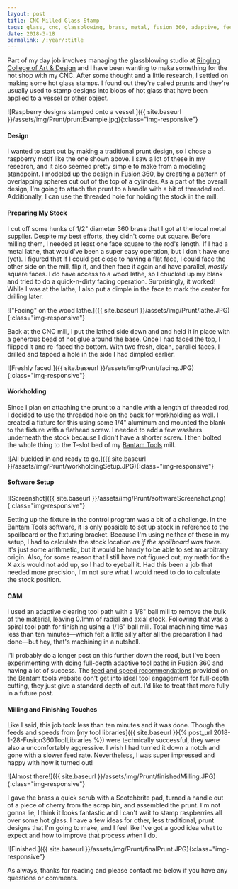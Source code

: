 ```yaml
---
layout: post
title: CNC Milled Glass Stamp
tags: glass, cnc, glassblowing, brass, metal, fusion 360, adaptive, feeds and speeds, fixturing
date: 2018-3-18
permalink: /:year/:title
---
```


Part of my day job involves managing the glassblowing studio at [Ringling College of Art & Design](www.ringling.edu) and I have been wanting to make something for the hot shop with my CNC.  After some thought and a little research, I settled on making some hot glass stamps.  I found out they're called [prunts](https://en.wikipedia.org/wiki/Prunt) and they're usually used to stamp designs into blobs of hot glass that have been applied to a vessel or other object.

![Raspberry designs stamped onto a vessel.]({{ site.baseurl }}/assets/img/Prunt/pruntExample.jpg){:class="img-responsive"}

#### Design
I wanted to start out by making a traditional prunt design, so I chose a raspberry motif like the one shown above.  I saw a lot of these in my research, and it also seemed pretty simple to make from a modeling standpoint.  I modeled up the design in [Fusion 360](https://www.autodesk.com/products/fusion-360/overview), by creating a pattern of overlapping spheres cut out of the top of a cylinder.  As a part of the overall design, I'm going to attach the prunt to a handle with a bit of threaded rod.  Additionally, I can use the threaded hole for holding the stock in the mill.

#### Preparing My Stock
I cut off some hunks of 1/2" diameter 360 brass that I got at the local metal supplier.  Despite my best efforts, they didn't come out square.  Before milling them, I needed at least one face square to the rod's length.  If I had a metal lathe, that would've been a super easy operation, but I don't have one (yet).  I figured that if I could get close to having a flat face, I could face the other side on the mill, flip it, and then face it again and have parallel, _mostly_ square faces.  I do have access to a wood lathe, so I chucked up my blank and tried to do a quick-n-dirty facing operation.  Surprisingly, it worked!  While I was at the lathe, I also put a dimple in the face to mark the center for drilling later.

!["Facing" on the wood lathe.]({{ site.baseurl }}/assets/img/Prunt/lathe.JPG){:class="img-responsive"}

Back at the CNC mill, I put the lathed side down and and held it in place with a generous bead of hot glue around the base.  Once I had faced the top, I flipped it and re-faced the bottom.  With two fresh, clean, parallel faces, I drilled and tapped a hole in the side I had dimpled earlier.

![Freshly faced.]({{ site.baseurl }}/assets/img/Prunt/facing.JPG){:class="img-responsive"}

#### Workholding
Since I plan on attaching the prunt to a handle with a length of threaded rod, I decided to use the threaded hole on the back for workholding as well.  I created a fixture for this using some 1/4" aluminum and mounted the blank to the fixture with a flathead screw.  I needed to add a few washers underneath the stock because I didn't have a shorter screw.  I then bolted the whole thing to the T-slot bed of my [Bantam Tools](www.bantamtools.com) mill.

![All buckled in and ready to go.]({{ site.baseurl }}/assets/img/Prunt/workholdingSetup.JPG){:class="img-responsive"}

#### Software Setup
![Screenshot]({{ site.baseurl }}/assets/img/Prunt/softwareScreenshot.png){:class="img-responsive"}

Setting up the fixture in the control program was a bit of a challenge.  In the Bantam Tools software, it is only possible to set up stock in reference to the spoilboard or the fixturing bracket.  Because I'm using neither of these in my setup, I had to calculate the stock location _as if the spoilboard was there_.  It's just some arithmetic, but it would be handy to be able to set an arbitrary origin.  Also, for some reason that I still have not figured out, my math for the X axis would not add up, so I had to eyeball it.  Had this been a job that needed more precision, I'm not sure what I would need to do to calculate the stock position.

#### CAM
I used an adaptive clearing tool path with a 1/8" ball mill to remove the bulk of the material, leaving 0.1mm of radial and axial stock.  Following that was a spiral tool path for finishing using a 1/16" ball mill.  Total machining time was less than ten minutes&mdash;which felt a little silly after all the preparation I had done&mdash;but hey, that's machining in a nutshell.

I'll probably do a longer post on this further down the road, but I've been experimenting with doing full-depth adaptive tool paths in Fusion 360 and having a lot of success.  The [feed and speed recommendations](https://support.bantamtools.com/hc/en-us/sections/115000212374-Materials) provided on the Bantam tools website don't get into ideal tool engagement for full-depth cutting, they just give a standard depth of cut.  I'd like to treat that more fully in a future post.

#### Milling and Finishing Touches
Like I said, this job took less than ten minutes and it was done.  Though the feeds and speeds from [my tool libraries]({{ site.baseurl }}{% post_url 2018-1-28-Fusion360ToolLibraries %}) were technically successful, they were also a uncomfortably aggressive.  I wish I had turned it down a notch and gone with a slower feed rate.  Nevertheless, I was super impressed and happy with how it turned out!

![Almost there!]({{ site.baseurl }}/assets/img/Prunt/finishedMilling.JPG){:class="img-responsive"}

I gave the brass a quick scrub with a Scotchbrite pad, turned a handle out of a piece of cherry from the scrap bin, and assembled the prunt.  I'm not gonna lie, I think it looks fantastic and I can't wait to stamp raspberries all over some hot glass.  I have a few ideas for other, less traditional, prunt designs that I'm going to make, and I feel like I've got a good idea what to expect and how to improve that process when I do.

![Finished.]({{ site.baseurl }}/assets/img/Prunt/finalPrunt.JPG){:class="img-responsive"}

As always, thanks for reading and please contact me below if you have any questions or comments.
